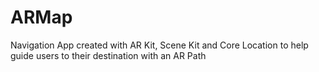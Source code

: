 # ARMap

Navigation App created with AR Kit, Scene Kit and Core Location to help guide users to their destination with an AR Path
